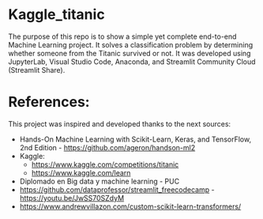 # Kaggle_titanic
The purpose of this repo is to show a simple yet complete end-to-end Machine Learning project. It solves a classification problem by determining whether someone from the Titanic survived or not.
It was developed using JupyterLab, Visual Studio Code, Anaconda, and Streamlit Community Cloud (Streamlit Share).

# References:
This project was inspired and developed thanks to the next sources:
- Hands-On Machine Learning with Scikit-Learn, Keras, and TensorFlow, 2nd Edition - https://github.com/ageron/handson-ml2
- Kaggle:
  - https://www.kaggle.com/competitions/titanic
  - https://www.kaggle.com/learn
- Diplomado en Big data y machine learning - PUC
- https://github.com/dataprofessor/streamlit_freecodecamp - https://youtu.be/JwSS70SZdyM
- https://www.andrewvillazon.com/custom-scikit-learn-transformers/
